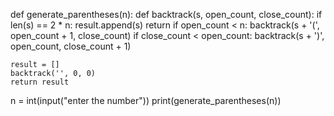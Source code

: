 def generate_parentheses(n):
    def backtrack(s, open_count, close_count):
        if len(s) == 2 * n:
            result.append(s)
            return
        if open_count < n: backtrack(s + '(', open_count + 1, close_count)
        if close_count < open_count: backtrack(s + ')', open_count, close_count + 1)

    result = []
    backtrack('', 0, 0)
    return result

n = int(input("enter the number"))
print(generate_parentheses(n))

